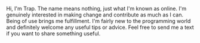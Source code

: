   Hi, I'm Trap. The name means nothing, just what I'm known as online.
  I'm genuinely interested in making change and contribute as much as I can. Being of use brings me fulfillment.
  I'm fairly new to the programming world and definitely welcome any useful tips or advice.
  Feel free to send me a text if you want to share something useful.
